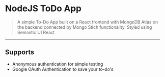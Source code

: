 # NodeJS ToDo App

> A simple To-Do App built on a React frontend with MongoDB Atlas on the backend connected by Mongo Stich functionality. Styled using Semantic UI React

---

## Supports

- Anonymous authentication for simple testing
- Google OAuth Authentication to save your to-do's
